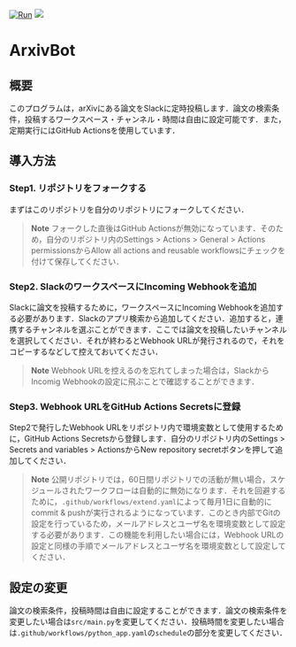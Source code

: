 [![Run](https://github.com/haruto2001/ArxivBot/actions/workflows/run.yaml/badge.svg)](https://github.com/haruto2001/ArxivBot/actions/workflows/python_app.yaml)
![](https://img.shields.io/github/languages/code-size/haruto2001/ArxivBot?color=success)

# ArxivBot

## 概要
このプログラムは，arXivにある論文をSlackに定時投稿します．論文の検索条件，投稿するワークスペース・チャンネル・時間は自由に設定可能です．また，定期実行にはGitHub Actionsを使用しています．

## 導入方法
### Step1. リポジトリをフォークする
まずはこのリポジトリを自分のリポジトリにフォークしてください．

>**Note**
>フォークした直後はGitHub Actionsが無効になっています．そのため，自分のリポジトリ内のSettings > Actions > General > Actions permissionsからAllow all actions and reusable workflowsにチェックを付けて保存してください．

### Step2. SlackのワークスペースにIncoming Webhookを追加
Slackに論文を投稿するために，ワークスペースにIncoming Webhookを追加する必要があります．Slackのアプリ検索から追加してください．追加すると，連携するチャンネルを選ぶことができます．ここでは論文を投稿したいチャンネルを選択してください．それが終わるとWebhook URLが発行されるので，それをコピーするなどして控えておいてください．

>**Note**
>Webhook URLを控えるのを忘れてしまった場合は，SlackからIncomig Webhookの設定に飛ぶことで確認することができます．

### Step3. Webhook URLをGitHub Actions Secretsに登録
Step2で発行したWebhook URLをリポジトリ内で環境変数として使用するために，GitHub Actions Secretsから登録します．自分のリポジトリ内のSettings > Secrets and variables > ActionsからNew repository secretボタンを押して追加してください．

>**Note**
>公開リポジトリでは，60日間リポジトリでの活動が無い場合，スケジュールされたワークフローは自動的に無効になります．それを回避するために，`.github/workflows/extend.yaml`によって毎月1日に自動的にcommit & pushが実行されるようになっています．このとき内部でGitの設定を行っているため，メールアドレスとユーザ名を環境変数として設定する必要があります．この機能を利用したい場合には，Webhook URLの設定と同様の手順でメールアドレスとユーザ名を環境変数として設定してください．

## 設定の変更
論文の検索条件，投稿時間は自由に設定することができます．論文の検索条件を変更したい場合は`src/main.py`を変更してください．投稿時間を変更したい場合は`.github/workflows/python_app.yaml`の`schedule`の部分を変更してください．